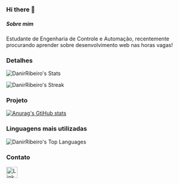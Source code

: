 ### Hi there 👋
##### Sobre mim
Estudante de Engenharia de Controle e Automação, recentemente procurando aprender sobre desenvolvimento web nas horas vagas!

### Detalhes

![DanirRibeiro's Stats](https://github-readme-stats.vercel.app/api?username=DanirRibeiro&theme=synthwave&show_icons=true&hide_border=false&count_private=true)

![DanirRibeiro's Streak](https://github-readme-streak-stats.herokuapp.com/?user=DanirRibeiro&theme=synthwave&hide_border=false)

### Projeto

[![Anurag's GtiHub stats](https://github-readme-stats.vercel.app/api?username=DanirRibeiro&repo=Tik-Tok-Projeto.github.io&theme=dark)](https://github.com/anuraghazra/github-readme-stats)

### Linguagens mais utilizadas

![DanirRibeiro's Top Languages](https://github-readme-stats.vercel.app/api/top-langs/?username=DanirRibeiro&theme=synthwave&show_icons=true&hide_border=false&layout=compact)

### Contato

[<img src='https://img.shields.io/badge/LinkedIn-0077B5?style=for-the-badge&logo=linkedin&logoColor=white' alt='LinkedIn' height='30'>](https://www.linkedin.com/in/daniele-ribeiro-34a3971a1/)
